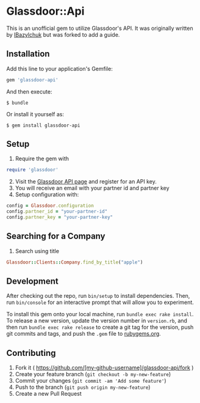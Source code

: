 # Glassdoor::Api

This is an unofficial gem to utilize Glassdoor's API. It was originally written by [IBazylchuk](github.com/IBazylchuk) but was forked to add a guide.

## Installation

Add this line to your application's Gemfile:

```ruby
gem 'glassdoor-api'
```

And then execute:

    $ bundle

Or install it yourself as:

    $ gem install glassdoor-api

## Setup

1. Require the gem with 
```ruby
require 'glassdoor'
```
2. Visit the [Glassdoor API page](https://www.glassdoor.com/developer/register_input.htm) and register for an API key.
3. You will receive an email with your partner id and partner key
4. Setup configuration with:
```ruby
config = Glassdoor.configuration
config.partner_id = "your-partner-id"
config.partner_key = "your-partner-key"
```

## Searching for a Company

1. Search using title
```ruby
Glassdoor::Clients::Company.find_by_title("apple")
```


## Development

After checking out the repo, run `bin/setup` to install dependencies. Then, run `bin/console` for an interactive prompt that will allow you to experiment.

To install this gem onto your local machine, run `bundle exec rake install`. To release a new version, update the version number in `version.rb`, and then run `bundle exec rake release` to create a git tag for the version, push git commits and tags, and push the `.gem` file to [rubygems.org](https://rubygems.org).

## Contributing

1. Fork it ( https://github.com/[my-github-username]/glassdoor-api/fork )
2. Create your feature branch (`git checkout -b my-new-feature`)
3. Commit your changes (`git commit -am 'Add some feature'`)
4. Push to the branch (`git push origin my-new-feature`)
5. Create a new Pull Request
